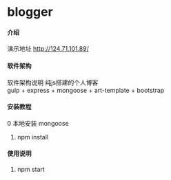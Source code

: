 # blogger

#### 介绍
 演示地址  http://124.71.101.89/
  
#### 软件架构
软件架构说明
 纯js搭建的个人博客  
 gulp + express + mongoose + art-template + bootstrap

#### 安装教程
0 本地安装 mongoose 

1. npm install 

#### 使用说明

1. npm start



 
